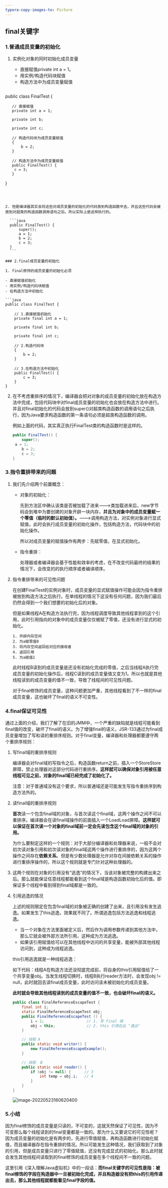 ```yaml
---
typora-copy-images-to: Picture
---
```


## final关键字

### 1.普通成员变量的初始化

1. 实例化对象的同时初始化成员变量

   - 直接赋值private int a = 1。
   - 用实例/构造代码块赋值
   - 构造方法中为成员变量赋值

   ```java
public class FinalTest {
   
       // 直接赋值
       private int a = 1;
   
       private int b;
       
       private int c;
   
       // 构造代码块为成员变量赋值
       {
           b = 2;
       }
   
       // 构造方法中为成员变量赋值
       public FinalTest() {
   		c = 3;
       }
   }
   ```
   
   
   
2. 但是编译器其实会将这些对成员变量的初始化的代码放到构造函数中去，并且这些代码会被放到对超类的构造函数调用语句之后。所以实际上是这样执行的。
   
     ```java
     public FinalTest() {
         super();
         a = 1;
         b = 2;
         c = 3;
     }
     ```
     
### 2.final成员变量的初始化

1. final修饰的成员变量的初始化必须

   - 直接赋值初始化
   - 用实例/构造代码块赋值
   - 在构造方法中初始化

   ```java
   public class FinalTest {
   
       // 1.直接赋值初始化
       private final int a = 1;
   
       private final int b;
       
       private final int c;
   
       // 2.构造代码块
       {
           b = 2;
       }
   
       // 3.在构造方法中初始化
       public FinalTest() {
           c = 3;
       }
   }
   ```

2. 在不考虑重排序的情况下，编译器会把对对象的成员变量的初始化放在构造方法中完成，包括代码块中对final成员变量的初始化也会放在构造方法中进行。并且对final初始化的代码会放到super()对超类构造函数的调用语句之后执行，因为Java要求构造函数的第一条语句必须是超类构造函数的调用。

   例如上面的代码，其实真正执行FinalTest类的构造函数时是这样的。
   
   ```java
   public FinalTest() {
       super();
   	a = 1;
       b = 2;
       c = 3;
   }
   ```

### 3.指令重排带来的问题
1. 我们先介绍两个前置概念：

   - 对象的初始化：

     先到方法区中确认该类是否被加载了进来--->类加载进来后，new字节码会到堆中为要创建的对象开辟一块内存，**并且为对象中的成员变量赋一个零值（临时的默认初始值）。**--->调用构造方法，对实例对象进行显式赋值，此时会执行成员变量的初始化操作，包括构造方法，代码块中的初始化操作。

     所以对成员变量的赋值操作有两步：先赋零值，在显式初始化。

   - 指令重排：

     处理器或者编译器会基于性能和效率的考虑，在不改变代码最终的结果的情况下，会改变的的执行顺序或者编译顺序。

2. 指令重排带来的可见性问题

   在创建FinalTest的实例对象时，成员变量的显式赋值操作可能会因为指令重排被放到构造方法之后执行。在单线程的情况下这没有任何问题，因为我们最后仍然会得到一个我们想要的初始化后的对象。

   但是如果线程A在构造方法执行完，因为线程调度导致其他线程拿到的这个引用，此时引用指向的对象中的成员变量仅仅被赋了零值，还没有进行显式的初始化。

   ```
   1. 开辟内存空间
   2. 为a赋零值0
   3. 将内存空间返回给对应的接收者
   4. 返回引用
   5. 为a赋值1
   ```

   此时线程B读到的成员变量是还没有初始化完成的零值，之后当线程A执行完成员变量的初始化操作后，线程C读到的成员变量值又变为1。所以也就是其他线程读到的成员变量的值不一致，导致了线程间的可见性问题。

   对于final修饰的成员变量，这种问题更加严重，其他线程看到了不一样的final成员变量，这也破坏了final的语义不可变性。

### 4.final保证可见性

通过上面的介绍，我们了解了在旧的JMM中，一个严重的缺陷就是线程可能看到final值的改变，破坏了final的语义。为了增强final的语义，JSR-133通过为final成员变量增加了写和读的重排序规则。对于final变量，编译器和处理器都要遵守两个重排序规则：

1. 写final域的重排序规则

   编译器会对final域的写指令之后，构造函数return之前，插入一个StoreStore屏障，禁止处理器对这部分代码进行重排序。**这样就可以确保对象引用被任意线程可见之前，对象的final域已经完成了初始化了。**

   注意：对于普通域没有这个要求，所以普通域还是可能发生写指令重排序到构造方法外的。

2. 读final域的重排序规则

   **首次**读一个包含final域的对象，与首次读这个final域，这两个操作之间不可以重排序。编译器会在读final域操作的前面插入一个LoadLoad屏障。**这样就可以保证在首次读一个对象的final域前一定会先读包含这个final域的对象的引用。**

   为什么要制定这样的一个规则：对于大部分编译器和处理器来说，一般不会对初次读对象引用和初次读对象的final域这两个操作进行重排序的，因为这两个操作之间存在**依赖关系**。但是有少数处理器是允许对存在间接依赖关系的操作进行重排序操作的，所以这个规则就是专门针对这种处理器的。

3. 这两个规则在对象的引用没有“逃逸”的情况下，当该对象被完整的构建出来之后。那么就能保证任意线程都能看到这个final域是构造函数初始化后的值。即保证多个线程中看到得到final域都是一致的。

4. 引用逃逸的情况

   上述的规则限定在包含final域的对象被正确的创建了出来，且引用没有发生逃逸。如果发生了this逃逸，效果就不同了。所谓逃逸包括方法逃逸和线程逃逸。

   - 当一个对象在方法里面被定义后，然后作为调用参数传递到其他方法中，那么它就会被外部方法所引用，这种成为方法逃逸。
   - 如果该引用赋值给可以在其他线程中访问的共享变量，能被外部其他线程访问到，这种成为线程逃逸。

   

   this引用逃逸就是一种线程逃逸：

   如下代码：线程A在构造方法还没彻底完成前，将自身的this引用赋值给了一个共享变量obj。当发生线程切换时，线程B执行reader方法时，会发现obj != null，此时就回去读final成员变量，此时访问该未被初始化的成员变量。

   **此时就会导致其他线程读到的成员变量的值不一致，也会破坏final的语义。**

   ```java
   public class FinalReferenceEscapeTest {    
       final int i;    
       static FinalReferenceEscapeTest obj;    
       public FinalReferenceEscapeTest () {        
           i = 1;                   // 1. 写 final 域
           obj = this;              // 2. this 引用在此 "逸出"
       } 
   
       // 线程 A
       public static void writer() { 
           new FinalReferenceEscapeExample(); 
       } 
   
       // 线程  B
       public static void reader() { 
           if (obj != null) {      // 3 
               int temp = obj.i;   // 4 
           } 
       }
   }
   ```

   ![image-20220523160620400](Picture/image-20220523160620400.png)

   

### 5.小结

因为final修饰的成员变量是只读的，不可变的，这就天然保证了可见性，因为不可变那么每个线程读到的final变量都是一致的。那为什么又要说它的可见性呢？因为成员变量的初始化是有两步的，先进行零值赋值，再构造函数进行初始化赋值，而且编译器存在指令重排的情况。所以可能发生这种情况，我们获取到了对象的引用，但是成员变量只进行了零值赋值，还没有完成显式的初始化。那么此时就会发生其他线程间读取到的final修饰的成员变量在多个线程间不一致的问题。

这里引用《深入理解Java虚拟机》中的一段话：**而final关键字的可见性是指：被final修饰的字段在构造器中一旦被初始化完成，并且构造器没有把this的引用传递出去，那么其他线程就都能看见final字段的值。**

